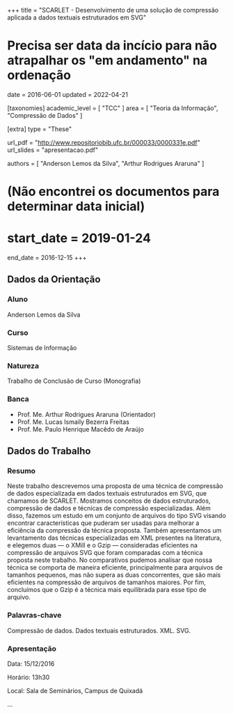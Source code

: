 +++
title = "SCARLET - Desenvolvimento de uma solução de compressão aplicada a dados textuais estruturados em SVG"
# Precisa ser data da incício para não atrapalhar os "em andamento" na ordenação
date = 2016-06-01
updated = 2022-04-21

[taxonomies]
academic_level = [ "TCC" ]
area = [ "Teoria da Informação", "Compressão de Dados" ]

[extra]
type = "These"

url_pdf = "http://www.repositoriobib.ufc.br/000033/0000331e.pdf"
url_slides = "apresentacao.pdf"

authors = [ "Anderson Lemos da Silva", "Arthur Rodrigues Araruna" ]

# (Não encontrei os documentos para determinar data inicial)
# start_date = 2019-01-24
end_date = 2016-12-15
+++

## Dados da Orientação

### Aluno

Anderson Lemos da Silva

### Curso

Sistemas de Informação

### Natureza

Trabalho de Conclusão de Curso (Monografia)

### Banca

- Prof. Me. Arthur Rodrigues Araruna (Orientador)
- Prof. Me. Lucas Ismaily Bezerra Freitas
- Prof. Me. Paulo Henrique Macêdo de Araújo

## Dados do Trabalho

### Resumo

Neste trabalho descrevemos uma proposta de uma técnica de compressão de dados especializada
em dados textuais estruturados em SVG, que chamamos de SCARLET. Mostramos conceitos de
dados estruturados, compressão de dados e técnicas de compressão especializadas. Além disso,
fazemos um estudo em um conjunto de arquivos do tipo SVG visando encontrar características
que puderam ser usadas para melhorar a eficiência da compressão da técnica proposta. Também
apresentamos um levantamento das técnicas especializadas em XML presentes na literatura,
e elegemos duas — o XMill e o Gzip — consideradas eficientes na compressão de arquivos
SVG que foram comparadas com a técnica proposta neste trabalho. No comparativos pudemos
analisar que nossa técnica se comporta de maneira eficiente, principalmente para arquivos de
tamanhos pequenos, mas não supera as duas concorrentes, que são mais eficientes na compressão
de arquivos de tamanhos maiores. Por fim, concluímos que o Gzip é a técnica mais equilibrada
para esse tipo de arquivo.

### Palavras-chave

Compressão de dados. Dados textuais estruturados. XML. SVG.

### Apresentação

Data: 15/12/2016

Horário: 13h30

Local: Sala de Seminários, Campus de Quixadá

...
